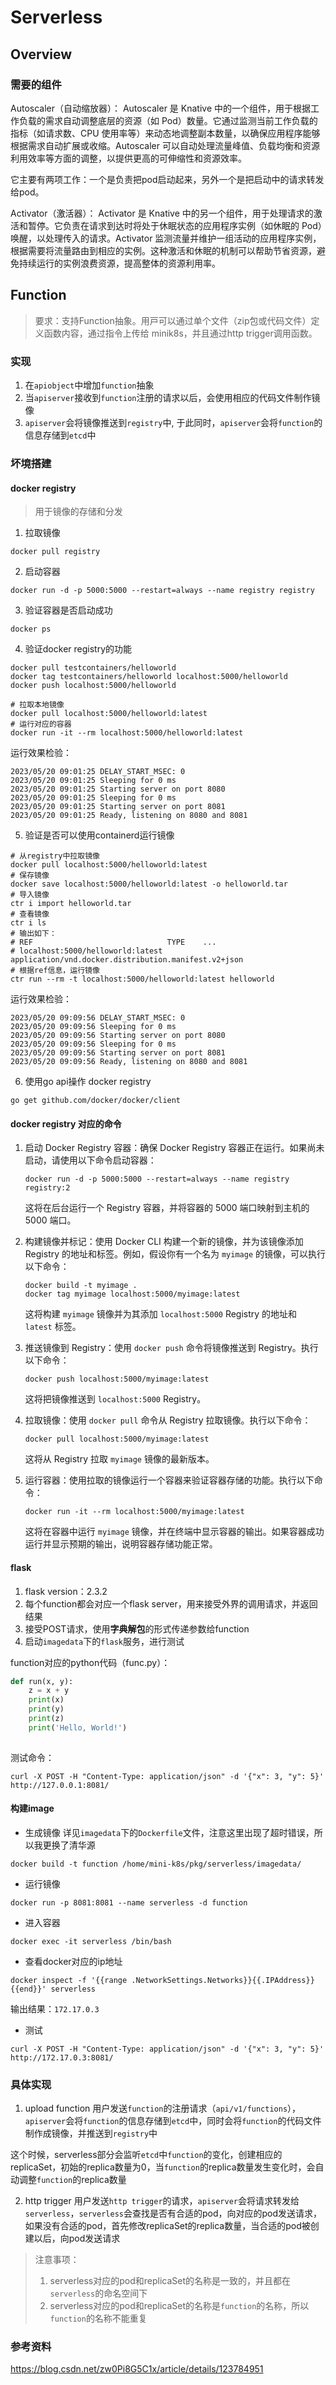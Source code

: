 # Serverless

## Overview
### 需要的组件
Autoscaler（自动缩放器）：
Autoscaler 是 Knative 中的一个组件，用于根据工作负载的需求自动调整底层的资源（如 Pod）数量。它通过监测当前工作负载的指标（如请求数、CPU 使用率等）来动态地调整副本数量，以确保应用程序能够根据需求自动扩展或收缩。Autoscaler 可以自动处理流量峰值、负载均衡和资源利用效率等方面的调整，以提供更高的可伸缩性和资源效率。

它主要有两项工作：一个是负责把pod启动起来，另外一个是把启动中的请求转发给pod。

Activator（激活器）：
Activator 是 Knative 中的另一个组件，用于处理请求的激活和暂停。它负责在请求到达时将处于休眠状态的应用程序实例（如休眠的 Pod）唤醒，以处理传入的请求。Activator 监测流量并维护一组活动的应用程序实例，根据需要将流量路由到相应的实例。这种激活和休眠的机制可以帮助节省资源，避免持续运行的实例浪费资源，提高整体的资源利用率。

## Function
> 要求：⽀持Function抽象。⽤⼾可以通过单个⽂件（zip包或代码⽂件）定义函数内容，通过指令上传给 minik8s，并且通过http trigger调⽤函数。
### 实现
1. 在`apiobject`中增加`function`抽象
2. 当`apiserver`接收到`function`注册的请求以后，会使用相应的代码文件制作镜像
3. `apiserver`会将镜像推送到`registry`中, 于此同时，`apiserver`会将`function`的信息存储到`etcd`中

### 坏境搭建
#### docker registry
> 用于镜像的存储和分发
1. 拉取镜像
```shell
docker pull registry
```
2. 启动容器
```shell
docker run -d -p 5000:5000 --restart=always --name registry registry
```
3. 验证容器是否启动成功
```shell
docker ps
```
4. 验证docker registry的功能
```shell
docker pull testcontainers/helloworld
docker tag testcontainers/helloworld localhost:5000/helloworld
docker push localhost:5000/helloworld

# 拉取本地镜像
docker pull localhost:5000/helloworld:latest
# 运行对应的容器
docker run -it --rm localhost:5000/helloworld:latest
```
运行效果检验：
```shell
2023/05/20 09:01:25 DELAY_START_MSEC: 0
2023/05/20 09:01:25 Sleeping for 0 ms
2023/05/20 09:01:25 Starting server on port 8080
2023/05/20 09:01:25 Sleeping for 0 ms
2023/05/20 09:01:25 Starting server on port 8081
2023/05/20 09:01:25 Ready, listening on 8080 and 8081
```
5. 验证是否可以使用containerd运行镜像
```shell
# 从registry中拉取镜像
docker pull localhost:5000/helloworld:latest
# 保存镜像
docker save localhost:5000/helloworld:latest -o helloworld.tar
# 导入镜像
ctr i import helloworld.tar
# 查看镜像
ctr i ls
# 输出如下：
# REF                              TYPE    ...
# localhost:5000/helloworld:latest application/vnd.docker.distribution.manifest.v2+json
# 根据ref信息，运行镜像
ctr run --rm -t localhost:5000/helloworld:latest helloworld
```
运行效果检验：
```shell
2023/05/20 09:09:56 DELAY_START_MSEC: 0
2023/05/20 09:09:56 Sleeping for 0 ms
2023/05/20 09:09:56 Starting server on port 8080
2023/05/20 09:09:56 Sleeping for 0 ms
2023/05/20 09:09:56 Starting server on port 8081
2023/05/20 09:09:56 Ready, listening on 8080 and 8081
```

6. 使用go api操作 docker registry
```shell
go get github.com/docker/docker/client
```

#### docker registry 对应的命令

1. 启动 Docker Registry 容器：确保 Docker Registry 容器正在运行。如果尚未启动，请使用以下命令启动容器：

   ```shell
   docker run -d -p 5000:5000 --restart=always --name registry registry:2
   ```

   这将在后台运行一个 Registry 容器，并将容器的 5000 端口映射到主机的 5000 端口。

2. 构建镜像并标记：使用 Docker CLI 构建一个新的镜像，并为该镜像添加 Registry 的地址和标签。例如，假设你有一个名为 `myimage` 的镜像，可以执行以下命令：

   ```shell
   docker build -t myimage .
   docker tag myimage localhost:5000/myimage:latest
   ```

   这将构建 `myimage` 镜像并为其添加 `localhost:5000` Registry 的地址和 `latest` 标签。

3. 推送镜像到 Registry：使用 `docker push` 命令将镜像推送到 Registry。执行以下命令：

   ```shell
   docker push localhost:5000/myimage:latest
   ```

   这将把镜像推送到 `localhost:5000` Registry。

4. 拉取镜像：使用 `docker pull` 命令从 Registry 拉取镜像。执行以下命令：

   ```shell
   docker pull localhost:5000/myimage:latest
   ```

   这将从 Registry 拉取 `myimage` 镜像的最新版本。

5. 运行容器：使用拉取的镜像运行一个容器来验证容器存储的功能。执行以下命令：

   ```shell
   docker run -it --rm localhost:5000/myimage:latest
   ```

   这将在容器中运行 `myimage` 镜像，并在终端中显示容器的输出。如果容器成功运行并显示预期的输出，说明容器存储功能正常。

#### flask
1. flask version：2.3.2
2. 每个function都会对应一个flask server，用来接受外界的调用请求，并返回结果
3. 接受POST请求，使用**字典解包**的形式传递参数给function
4. 启动`imagedata`下的`flask`服务，进行测试

function对应的python代码（func.py）：
```python
def run(x, y):
    z = x + y
    print(x)
    print(y)
    print(z)
    print('Hello, World!')
    
```
测试命令：
```shell
curl -X POST -H "Content-Type: application/json" -d '{"x": 3, "y": 5}' http://127.0.0.1:8081/
```

#### 构建image
- 生成镜像
详见`imagedata`下的`Dockerfile`文件，注意这里出现了超时错误，所以我更换了清华源
```shell
docker build -t function /home/mini-k8s/pkg/serverless/imagedata/
```
- 运行镜像
```shell
docker run -p 8081:8081 --name serverless -d function
```
- 进入容器
```shell
docker exec -it serverless /bin/bash
```
- 查看docker对应的ip地址
```shell
docker inspect -f '{{range .NetworkSettings.Networks}}{{.IPAddress}}{{end}}' serverless
```
输出结果：`172.17.0.3`
- 测试
```shell
curl -X POST -H "Content-Type: application/json" -d '{"x": 3, "y": 5}' http://172.17.0.3:8081/
```

### 具体实现
1. upload function
用户发送`function`的注册请求（`api/v1/functions`），`apiserver`会将`function`的信息存储到`etcd`中，同时会将`function`的代码文件制作成镜像，并推送到`registry`中

这个时候，serverless部分会监听`etcd`中`function`的变化，创建相应的replicaSet，初始的replica数量为0，当`function`的replica数量发生变化时，会自动调整`function`的replica数量

2. http trigger
用户发送`http trigger`的请求，`apiserver`会将请求转发给`serverless`，`serverless`会查找是否有合适的pod，向对应的pod发送请求，如果没有合适的pod，首先修改replicaSet的replica数量，当合适的pod被创建以后，向pod发送请求


> 注意事项：
> 1. serverless对应的pod和replicaSet的名称是一致的，并且都在`serverless`的命名空间下
> 2. serverless对应的pod和replicaSet的名称是`function`的名称，所以`function`的名称不能重复


### 参考资料
https://blog.csdn.net/zw0Pi8G5C1x/article/details/123784951

